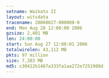 ```yaml
---
setname: Waikato II
layout: witsdata
tracename: 20060827-000000-0
end: Mon Aug 28 12:00:00 2006
gzsize: 2,401 MB
len: 24:00:00
start: Sun Aug 27 12:00:01 2006
totalwirelen: 43,112 MB
pkts: 97 million
size: 7,383 MB
md5: c30412b1467a333fa1aa272e7251988d
---
```

